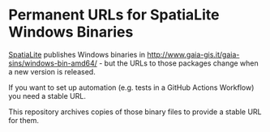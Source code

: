 # Permanent URLs for SpatiaLite Windows Binaries

[SpatiaLite](https://www.gaia-gis.it/gaia-sins/) publishes Windows binaries in http://www.gaia-gis.it/gaia-sins/windows-bin-amd64/ - but the URLs to those packages change when a new version is released.

If you want to set up automation (e.g. tests in a GitHub Actions Workflow) you need a stable URL.

This repository archives copies of those binary files to provide a stable URL for them.
